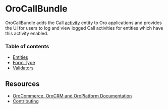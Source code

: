 # OroCallBundle

OroCallBundle adds the Call [activity](https://github.com/oroinc/platform/tree/4.1/src/Oro/Bundle/ActivityBundle) entity to Oro applications and provides the UI for users to log and view logged Call activities for entities which have this activity enabled.

### Table of contents

* [Entities](./Resources/doc/reference/entities.md)
* [Form Type](./Resources/doc/reference/form_type.md)
* [Validators](./Resources/doc/reference/validators.md)

Resources
---------

  * [OroCommerce, OroCRM and OroPlatform Documentation](https://doc.oroinc.com)
  * [Contributing](https://doc.oroinc.com/community/contribute/)
